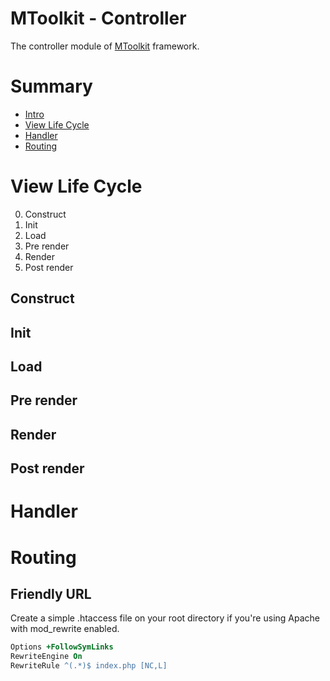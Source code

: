 MToolkit - Controller
=====================
The controller module of [MToolkit](https://github.com/mtoolkit/mtoolkit) framework.

# Summary
- [Intro](#intro)
- [View Life Cycle](#view_life_cycle)
- [Handler](#handler)
- [Routing](#routing)

# View Life Cycle
0. Construct
1. Init
2. Load
3. Pre render
4. Render
5. Post render

## Construct
## Init
## Load
## Pre render
## Render
## Post render

# Handler

# Routing
## Friendly URL

Create a simple .htaccess file on your root directory if you're using Apache with mod_rewrite enabled.
```apache
Options +FollowSymLinks
RewriteEngine On
RewriteRule ^(.*)$ index.php [NC,L]
```
